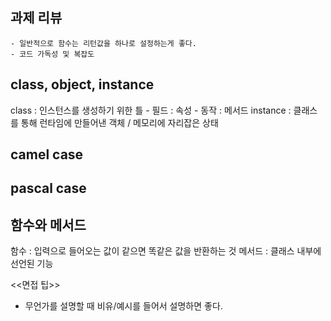 ## 과제 리뷰
    - 일반적으로 함수는 리턴값을 하나로 설정하는게 좋다.
    - 코드 가독성 및 복잡도

## class, object, instance

class : 인스턴스를 생성하기 위한 틀
    - 필드 : 속성
    - 동작 : 메서드
instance : 클래스를 통해 런타임에 만들어낸 객체 / 메모리에 자리잡은 상태

## camel case
## pascal case

## 함수와 메서드
함수 : 입력으로 들어오는 값이 같으면 똑같은 값을 반환하는 것
메서드 : 클래스 내부에 선언된 기능

<<면접 팁>>
- 무언가를 설명할 때 비유/예시를 들어서 설명하면 좋다.